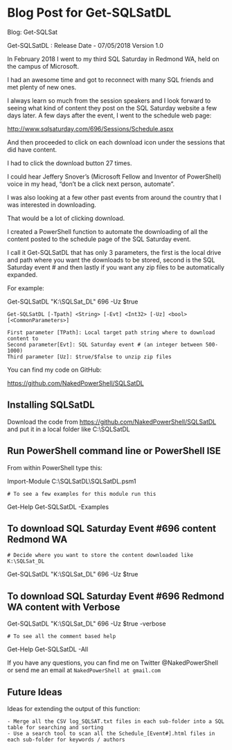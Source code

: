 # Blog Post for Get-SQLSatDL

Blog: Get-SQLSat

Get-SQLSatDL : Release Date - 07/05/2018 Version 1.0

In February 2018 I went to my third SQL Saturday in Redmond WA, held on the campus of Microsoft.

I had an awesome time and got to reconnect with many SQL friends and met plenty of new ones.

I always learn so much from the session speakers and I look forward to seeing what kind of content they post on the SQL Saturday website a few days later.
A few days after the event, I went to the schedule web page:

 <http://www.sqlsaturday.com/696/Sessions/Schedule.aspx>

And then proceeded to click on each download icon under the sessions that did have content.

I had to click the download button 27 times.

I could hear Jeffery Snover’s (Microsoft Fellow and Inventor of PowerShell) voice in my head, “don’t be a click next person, automate”.

I was also looking at a few other past events from around the country that I was interested in downloading.

That would be a lot of clicking download.

I created a PowerShell function to automate the downloading of all the content posted to the schedule page of the SQL Saturday event.

I call it Get-SQLSatDL that has only 3 parameters, the first is the local drive and path where you want the downloads to be stored, second is the SQL Saturday event # and then lastly if you want any zip files to be automatically expanded.

For example:

Get-SQLSatDL "K:\SQLSat_DL" 696 -Uz $true

`Get-SQLSatDL [-Tpath] <String> [-Evt] <Int32> [-Uz] <bool> [<CommonParameters>]`

    First parameter [TPath]: Local target path string where to download content to
    Second parameter[Evt]: SQL Saturday event # (an integer between 500-1000)
    Third parameter [Uz]: $true/$false to unzip zip files

You can find my code on GitHub:

<https://github.com/NakedPowerShell/SQLSatDL>

## Installing SQLSatDL

Download the code from <https://github.com/NakedPowerShell/SQLSatDL>
and put it in a local folder like C:\SQLSatDL

## Run PowerShell command line or PowerShell ISE

From within PowerShell type this:

Import-Module C:\SQLSatDL\SQLSatDL.psm1

`# To see a few examples for this module run this`

Get-Help Get-SQLSatDL -Examples

## To download SQL Saturday Event #696 content Redmond WA

`# Decide where you want to store the content downloaded like K:\SQLSat_DL`

Get-SQLSatDL "K:\SQLSat_DL" 696 -Uz $true

## To download SQL Saturday Event #696 Redmond WA content with Verbose

Get-SQLSatDL "K:\SQLSat_DL" 696 -Uz $true -verbose

`# To see all the comment based help`

Get-Help Get-SQLSatDL -All

If you have any questions, you can find me on Twitter @NakedPowerShell
 or send me an email at `NakedPowerShell at gmail.com`

## Future Ideas

Ideas for extending the output of this function:

    - Merge all the CSV log_SQLSAT.txt files in each sub-folder into a SQL table for searching and sorting
    - Use a search tool to scan all the Schedule_[Event#].html files in each sub-folder for keywords / authors